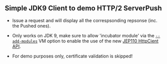 ## Simple JDK9 Client to demo HTTP/2 ServerPush

* Issue a request and will display all the correspsonding repsonse (inc. the Pushed ones).

* Only works on JDK 9, make sure to allow 'incubator module' via the [`--add-modules`](http://openjdk.java.net/jeps/11) VM option to enable the use of the new [JEP110 HttpCient API](http://openjdk.java.net/jeps/110).

* For demo purposes only, certificate validation is skipped!

